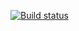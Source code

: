 [![Build status](https://ci.appveyor.com/api/projects/status/dia3290xkhnwy0a2?svg=true)](https://ci.appveyor.com/project/LiubovSokolova89/selenide-dz4)
